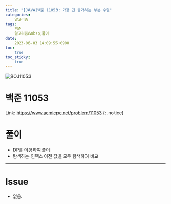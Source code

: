 ```yaml
---
title: "[JAVA]백준 11053: 가장 긴 증가하는 부분 수열"
categories:
    알고리즘
tags:
    백준
    알고리즘&nbsp;풀이
date:
    2023-06-03 14:09:55+0900
toc:
    true
toc_sticky:
    true
---
```

![BOJ11053](https://github.com/cuzzzu1318/Algorithm/assets/77597971/fa654baf-58ab-4c58-a9bf-db475acc8fee)



# 백준 11053
Link: <https://www.acmicpc.net/problem/11053>
{: .notice}


# 풀이
* DP를 이용하여 풀이
* 탐색하는 인덱스 이전 값을 모두 탐색하여 비교

<script src="https://gist.github.com/cuzzzu1318/50e22d2a938dfb14e6dfe205c88dbf09.js"></script>
***

# Issue

* 없음.